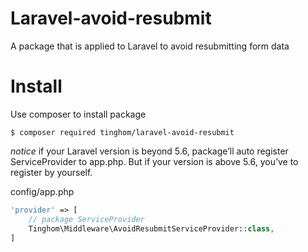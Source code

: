 # Laravel-avoid-resubmit
A package that is applied to Laravel to avoid resubmitting form data

# Install
Use composer to install package
```shell
$ composer required tinghom/laravel-avoid-resubmit
```

*notice* if your Laravel version is beyond 5.6, package’ll auto register ServiceProvider to app.php.
But if your version is above 5.6, you’ve to register by yourself.

config/app.php
```php
'provider' => [
	// package ServiceProvider
	Tinghom\Middleware\AvoidResubmitServiceProvider::class,
]
```

